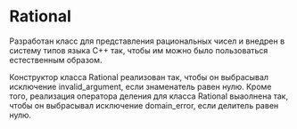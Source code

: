 # Rational
  Разработан класс для представления рациональных чисел и внедрен в систему типов языка С++ так, чтобы им можно было пользоваться естественным образом.
  
  Конструктор класса Rational реализован так, чтобы он выбрасывал исключение invalid_argument, если знаменатель равен нулю. Кроме того, реализация оператора деления для класса Rational выаолнена так, чтобы он выбрасывал исключение domain_error, если делитель равен нулю.
